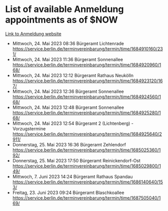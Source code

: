 # List of available Anmeldung appointments as of $NOW
[Link to Anmeldung website](https://service.berlin.de/terminvereinbarung/termin/tag.php?termin=1&anliegen[]=120686&dienstleisterlist=122210,122217,327316,122219,327312,122227,327314,122231,327346,122243,327348,122254,122252,329742,122260,329745,122262,329748,122271,327278,122273,327274,122277,327276,330436,122280,327294,122282,327290,122284,327292,122291,327270,122285,327266,122286,327264,122296,327268,150230,329760,122297,327286,122294,327284,122312,329763,122314,329775,122304,327330,122311,327334,122309,327332,317869,122281,327352,122279,329772,122283,122276,327324,122274,327326,122267,329766,122246,327318,122251,327320,122257,327322,122208,327298,122226,327300&herkunft=http%3A%2F%2Fservice.berlin.de%2Fdienstleistung%2F120686%2F)
- Mittwoch, 24. Mai 2023 08:36 Bürgeramt Lichtenrade https://service.berlin.de/terminvereinbarung/termin/time/1684910160/231/
- Mittwoch, 24. Mai 2023 11:36 Bürgeramt Sonnenallee https://service.berlin.de/terminvereinbarung/termin/time/1684920960/168/
- Mittwoch, 24. Mai 2023 12:12 Bürgeramt Rathaus Neukölln https://service.berlin.de/terminvereinbarung/termin/time/1684923120/167/
- Mittwoch, 24. Mai 2023 12:36 Bürgeramt Sonnenallee https://service.berlin.de/terminvereinbarung/termin/time/1684924560/168/
- Mittwoch, 24. Mai 2023 12:48 Bürgeramt Sonnenallee https://service.berlin.de/terminvereinbarung/termin/time/1684925280/168/
- Mittwoch, 24. Mai 2023 12:54 Bürgeramt 2 (Lichtenberg) - Vorzugstermine https://service.berlin.de/terminvereinbarung/termin/time/1684925640/2911/
- Donnerstag, 25. Mai 2023 16:36 Bürgeramt Zehlendorf https://service.berlin.de/terminvereinbarung/termin/time/1685025360/192/
- Donnerstag, 25. Mai 2023 17:50 Bürgeramt Reinickendorf-Ost https://service.berlin.de/terminvereinbarung/termin/time/1685029800/149/
- Mittwoch, 7. Juni 2023 14:24 Bürgeramt Rathaus Spandau https://service.berlin.de/terminvereinbarung/termin/time/1686140640/153/
- Freitag, 23. Juni 2023 09:24 Bürgeramt Blaschkoallee https://service.berlin.de/terminvereinbarung/termin/time/1687505040/169/
